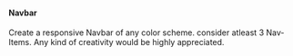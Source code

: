 #### Navbar

Create a responsive Navbar of any color scheme.
consider atleast 3 Nav-Items.
Any kind of creativity would be highly appreciated.
